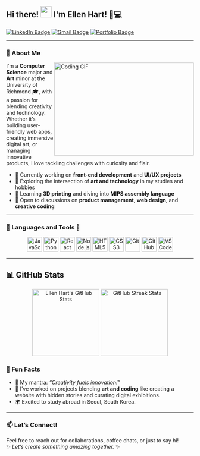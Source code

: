 ## Hi there! <a href="https://yourwebsite.com"><img src="https://media.giphy.com/media/hvRJCLFzcasrR4ia7z/giphy.gif" width="30px"></a> I'm Ellen Hart! 🎨💻  

[![LinkedIn Badge](https://img.shields.io/badge/-LinkedIn-0e76a8?style=for-the-badge&logo=Linkedin&logoColor=white)](https://www.linkedin.com/in/ellen-hart/)
[![Gmail Badge](https://img.shields.io/badge/-Gmail-D14836?style=for-the-badge&logo=gmail&logoColor=white)](mailto:ellen.hart@richmond.edu)
[![Portfolio Badge](https://img.shields.io/badge/-Portfolio-ff5722?style=for-the-badge&logo=html5&logoColor=white)](https://ellenchart.github.io/)

---

### 🌟 About Me  

<img align="right" height="250" width="375" alt="Coding GIF" src="https://raw.githubusercontent.com/iampavangandhi/iampavangandhi/master/gifs/coder.gif">

I'm a **Computer Science** major and **Art** minor at the University of Richmond 🎓, with a passion for blending creativity and technology. Whether it’s building user-friendly web apps, creating immersive digital art, or managing innovative products, I love tackling challenges with curiosity and flair.  

- 🔭 Currently working on **front-end development** and **UI/UX projects**  
- 🎨 Exploring the intersection of **art and technology** in my studies and hobbies  
- 🌱 Learning **3D printing** and diving into **MIPS assembly language**  
- 💬 Open to discussions on **product management**, **web design**, and **creative coding**  

---

### 🧰 Languages and Tools 🧰
  
<p align="center">
  <img height="40" src="https://cdn.jsdelivr.net/gh/devicons/devicon/icons/javascript/javascript-original.svg" alt="JavaScript">
  <img height="40" src="https://cdn.jsdelivr.net/gh/devicons/devicon/icons/python/python-original.svg" alt="Python">
  <img height="40" src="https://cdn.jsdelivr.net/gh/devicons/devicon/icons/react/react-original.svg" alt="React">
  <img height="40" src="https://cdn.jsdelivr.net/gh/devicons/devicon/icons/nodejs/nodejs-original.svg" alt="Node.js">
  <img height="40" src="https://cdn.jsdelivr.net/gh/devicons/devicon/icons/html5/html5-original.svg" alt="HTML5">
  <img height="40" src="https://cdn.jsdelivr.net/gh/devicons/devicon/icons/css3/css3-original.svg" alt="CSS3">
  <img height="40" src="https://cdn.jsdelivr.net/gh/devicons/devicon/icons/git/git-original.svg" alt="Git">
  <img height="40" src="https://cdn.jsdelivr.net/gh/devicons/devicon/icons/github/github-original.svg" alt="GitHub">
  <img height="40" src="https://cdn.jsdelivr.net/gh/devicons/devicon/icons/vscode/vscode-original.svg" alt="VS Code">
</p>

---

## 📊 GitHub Stats  

<div align="center">
  <img height="180em" src="https://github-readme-stats.vercel.app/api?username=ellenhart&show_icons=true&theme=radical&hide_border=true&count_private=true" alt="Ellen Hart's GitHub Stats"/>
  <img height="180em" src="https://github-readme-streak-stats.herokuapp.com?user=ellenhart&theme=radical&hide_border=true&date_format=M%20j%5B%2C%20Y%5D" alt="GitHub Streak Stats"/>
</div>

<!---
---

## 🏆 Achievements  

<div align="center">
  <img src="https://github-profile-trophy.vercel.app/?username=ellenhart&theme=radical&no-frame=true&margin-w=15&margin-h=15" alt="GitHub Profile Trophies"/>
</div>

---

## 📂 Most Used Languages  

<div align="center">
  <img height="180em" src="https://github-readme-stats.vercel.app/api/top-langs/?username=ellenhart&theme=radical&layout=compact&langs_count=8&hide_border=true" alt="Most Used Languages"/>
</div>

---
-->

### 🤩 Fun Facts  

- 🎯 My mantra: *“Creativity fuels innovation!”*  
- 📜 I’ve worked on projects blending **art and coding** like creating a website with hidden stories and curating digital exhibitions.  
- 🌍 Excited to study abroad in Seoul, South Korea.

---

### 📫 Let’s Connect!  

Feel free to reach out for collaborations, coffee chats, or just to say hi!  
✨ *Let’s create something amazing together.* ✨
